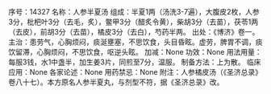 序号：14327
名称：人参半夏汤
组成：半夏1两（汤洗3-7遍），大腹皮2枚，人参3分，枇杷叶3分（去毛，炙），鳖甲3分（醋炙令黄），柴胡3分（去苗），茯苓1两（去皮），前胡3分（去苗），橘皮3分（去白），芍药半两。
出处：《博济》卷一。
主治：患劳气，心胸烦闷，痰涎壅塞，不思饮食，头目昏眩。虚劳，脾胃不调，痰饮留滞，心胸烦闷，不思饮食，呕逆头眩。
加减：None
功效：None
用法用量：每服3钱，水1中盏半，加生姜3片，同煎至7分，温服。
制备方法：上为散。
临床应用：None
各家论述：None
用药禁忌：None
附注：人参橘皮汤（《圣济总录》卷八十七）。本方原名人参半夏丸，与剂型不符，据《圣济总录》改。
